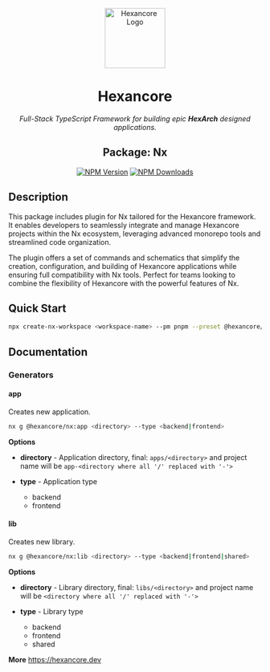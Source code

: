 <p align="center">
  <a href="https://hexancore.dev/" target="blank"><img src="https://avatars.githubusercontent.com/u/113235766?s=200&v=4" width="120" alt="Hexancore Logo" /></a>
</p>

<h1 align="center">Hexancore</h1>
<p align="center"><i>Full-Stack TypeScript Framework for building epic <b>HexArch</b> designed applications.</i></p>
<h2 align="center">Package: Nx</h2>
<p align="center">
  <a href="https://www.npmjs.com/package/@hexancore/nx"><img src="https://img.shields.io/npm/v/@hexancore/nx.svg" alt="NPM Version" /></a>
  <a href="https://www.npmjs.com/package/@hexancore/nx"><img src="https://img.shields.io/npm/dm/@hexancore/nx.svg" alt="NPM Downloads" /></a>
</p>

## Description

This package includes plugin for Nx tailored for the Hexancore framework.
It enables developers to seamlessly integrate and manage Hexancore projects within the Nx ecosystem, leveraging advanced monorepo tools and streamlined code organization. 

The plugin offers a set of commands and schematics that simplify the creation, configuration, and building of Hexancore applications while ensuring full compatibility with Nx tools. 
Perfect for teams looking to combine the flexibility of Hexancore with the powerful features of Nx.

## Quick Start

```bash
npx create-nx-workspace <workspace-name> --pm pnpm --preset @hexancore/nx --nxCloud skip --workspaceType integrated
```

## Documentation

### Generators

#### app
Creates new application.

```bash
nx g @hexancore/nx:app <directory> --type <backend|frontend>
```

**Options**
- **directory** - Application directory, final: `apps/<directory>` and project name will be `app-<directory where all '/' replaced with '-'>`

- **type** - Application type
  - backend
  - frontend

#### lib

Creates new library.

```bash
nx g @hexancore/nx:lib <directory> --type <backend|frontend|shared>
```

**Options**
- **directory** - Library directory, final: `libs/<directory>` and project name will be `<directory where all '/' replaced with '-'>`

- **type** - Library type
  - backend
  - frontend
  - shared

**More**
https://hexancore.dev

